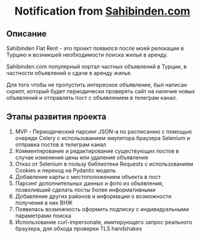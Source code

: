 <h1 align="center">Notification from <a target="_blank"  href="http://sahibinden.com">Sahibinden.com</a></h1>

## Описание

Sahibinden Flat Rent - это проект появился после моей релокации в Турцию и возникшей необходимости поиска жилья в аренду.<br/>

Sahibinden.com популярный портал частных объявлений в Турции, в частности объявлений о сдаче в аренду жилья.<br/>

Для того чтобы не пропустить интересное объявление, был написан скрипт, который будет периодически проверять сайт на наличие новых объявлений и отправлять пост с объявлением в телеграм канал.<br/>

## Этапы развития проекта

1. MVP - Периодический парсинг JSON-а по расписанию с помощью очереди Celery с использованием эмулятора браузера Selenium и отправка постов в телеграм канал<br/>
2. Комментирование и редактирование существующих постов в случае изменения цены или удаления объявления<br/>
3. Отказ от Selenium в пользу библиотеки Requests с использованием Сookies и переход на Pydantic модель<br/>
4. Добавление карты с местоположением объекта в пост<br/>
5. Парсинг дополнительных данных и фото из объявления, позволивший сделать посты более информативными<br/>
6. Добавление других районов и информации о возможности получения в них ВНЖ<br/>
7. Появилась возможность оформить подписку с индивидуальными параметрами поиска<br/>
8. Использование curl-impersonate, имитирующего запрос реального браузера, для обхода проверки TLS handshakes<br/>